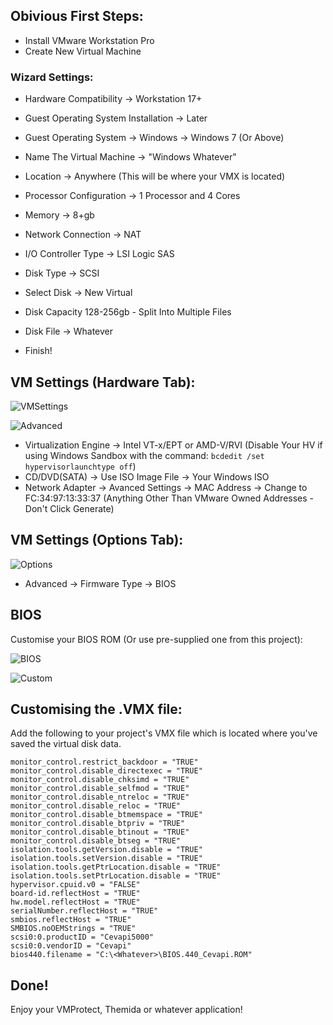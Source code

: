
## Obivious First Steps:
- Install VMware Workstation Pro
- Create New Virtual Machine
  
### Wizard Settings:
- Hardware Compatibility -> Workstation 17+
- Guest Operating System Installation -> Later
- Guest Operating System -> Windows -> Windows 7 (Or Above)
- Name The Virtual Machine -> "Windows Whatever"
- Location -> Anywhere (This will be where your VMX is located)
- Processor Configuration -> 1 Processor and 4 Cores
- Memory -> 8+gb
- Network Connection -> NAT
- I/O Controller Type -> LSI Logic SAS
- Disk Type -> SCSI
- Select Disk -> New Virtual
- Disk Capacity 128-256gb - Split Into Multiple Files
- Disk File -> Whatever

- Finish!

## VM Settings (Hardware Tab):
![VMSettings](https://i.imgur.com/DzmyvQc.png)

![Advanced](https://i.imgur.com/PfVCOqJ.png)

- Virtualization Engine -> Intel VT-x/EPT or AMD-V/RVI (Disable Your HV if using Windows Sandbox with the command: ``bcdedit /set hypervisorlaunchtype off``)
- CD/DVD(SATA) -> Use ISO Image File -> Your Windows ISO
- Network Adapter -> Avanced Settings -> MAC Address -> Change to FC:34:97:13:33:37 (Anything Other Than VMware Owned Addresses - Don't Click Generate) 

## VM Settings (Options Tab):
![Options](https://i.imgur.com/4vlhgT7.png)

- Advanced -> Firmware Type -> BIOS

## BIOS
Customise your BIOS ROM (Or use pre-supplied one from this project):

![BIOS](https://i.imgur.com/17yqdbV.png)

![Custom](https://i.imgur.com/Zp4osMD.png)

## Customising the .VMX file:
Add the following to your project's VMX file which is located where you've saved the virtual disk data.
```
monitor_control.restrict_backdoor = "TRUE"
monitor_control.disable_directexec = "TRUE"
monitor_control.disable_chksimd = "TRUE"
monitor_control.disable_selfmod = "TRUE"
monitor_control.disable_ntreloc = "TRUE"
monitor_control.disable_reloc = "TRUE"
monitor_control.disable_btmemspace = "TRUE"
monitor_control.disable_btpriv = "TRUE"
monitor_control.disable_btinout = "TRUE"
monitor_control.disable_btseg = "TRUE"
isolation.tools.getVersion.disable = "TRUE"
isolation.tools.setVersion.disable = "TRUE"
isolation.tools.getPtrLocation.disable = "TRUE"
isolation.tools.setPtrLocation.disable = "TRUE"
hypervisor.cpuid.v0 = "FALSE"
board-id.reflectHost = "TRUE"
hw.model.reflectHost = "TRUE"
serialNumber.reflectHost = "TRUE"
smbios.reflectHost = "TRUE"
SMBIOS.noOEMStrings = "TRUE"
scsi0:0.productID = "Cevapi5000"
scsi0:0.vendorID = "Cevapi"
bios440.filename = "C:\<Whatever>\BIOS.440_Cevapi.ROM"
```

## Done!

Enjoy your VMProtect, Themida or whatever application!
